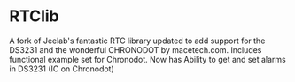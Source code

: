 # RTClib
A fork of Jeelab's fantastic RTC library updated to add support for the DS3231 and the wonderful CHRONODOT by macetech.com. 
Includes functional example set for Chronodot.
Now has Ability to get and set alarms in DS3231 (IC on Chronodot)
